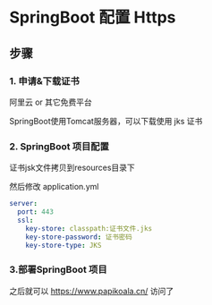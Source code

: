 





# SpringBoot 配置 Https





## 步骤

### 1. 申请&下载证书

阿里云 or 其它免费平台

SpringBoot使用Tomcat服务器，可以下载使用 jks 证书



### 2. SpringBoot 项目配置

证书jsk文件拷贝到resources目录下

然后修改 application.yml

```yml
server:
  port: 443
  ssl:
    key-store: classpath:证书文件.jks
    key-store-password: 证书密码
    key-store-type: JKS
```



### 3.部署SpringBoot 项目

之后就可以 https://www.papikoala.cn/ 访问了





